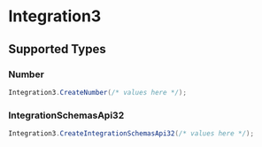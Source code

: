 # Integration3


## Supported Types

### Number

```csharp
Integration3.CreateNumber(/* values here */);
```

### IntegrationSchemasApi32

```csharp
Integration3.CreateIntegrationSchemasApi32(/* values here */);
```
